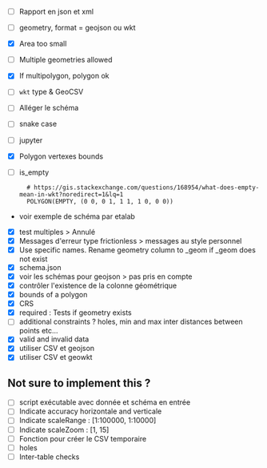 - [ ] Rapport en json et xml
- [ ] geometry, format = geojson ou wkt
- [x] Area too small
- [ ] Multiple geometries allowed
- [x] If multipolygon, polygon ok
- [ ] `wkt` type & GeoCSV
- [ ] Alléger le schéma
- [ ] snake case
- [ ] jupyter
- [x] Polygon vertexes bounds
- [ ] is_empty

		# https://gis.stackexchange.com/questions/168954/what-does-empty-mean-in-wkt?noredirect=1&lq=1
		POLYGON(EMPTY, (0 0, 0 1, 1 1, 1 0, 0 0)) 

- voir exemple de schéma par etalab
- [x] test multiples > Annulé
- [x] Messages d'erreur type frictionless > messages au style personnel
- [x] Use specific names. Rename geometry column to _geom if _geom does not exist
- [x] schema.json
- [x] voir les schémas pour geojson > pas pris en compte
- [x] contrôler l'existence de la colonne géométrique
- [x] bounds of a polygon
- [x] CRS
- [x] required : Tests if geometry exists
- [ ] additional constraints ? holes, min and max inter distances between points etc...
- [x] valid and invalid data
- [x] utiliser CSV et geojson
- [x] utiliser CSV et geowkt

## Not sure to implement this ?
- [ ] script exécutable avec donnée et schéma en entrée
- [ ] Indicate accuracy horizontale and verticale
- [ ] Indicate scaleRange : [1:100000, 1:10000]
- [ ] Indicate scaleZoom : [1, 15]
- [ ] Fonction pour créer le CSV temporaire
- [ ] holes
- [ ] Inter-table checks